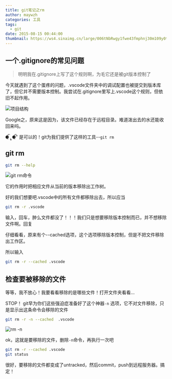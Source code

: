 ```yaml
---
title: git笔记之rm
author: maywzh
categories: 工具
tags:
  - git
date: 2015-08-15 00:44:00
thumbnail: https://ws4.sinaimg.cn/large/006tNbRwgy1fwe43fmphnj30m109y0tl.jpg
---
```

## 一个.gitignore的常见问题

> 明明我在.gitignore上写了这个规则啊，为毛它还是被git版本控制了

今天就遇到了这个蛋疼的问题，.vscode文件夹中的调试配置也被提交到版本库了，但它并不需要版本控制。我尝试在.gitignore里写上.vscode这个规则，但依旧不起作用。

<!--more-->

![项目结构](https://ws1.sinaimg.cn/large/006tNc79gy1fvqv939viuj30h00gejst.jpg)

Google之，原来这是因为，该文件已经存在于远程目录。难道泼出去的水还能收回来吗。

⚈้̤͡ ˌ̫̮ ⚈้̤͡" 是可以的！git为我们提供了这样的工具--`git rm`



## git rm

```bash
git rm --help
```

![git rm命令](https://ws4.sinaimg.cn/large/006tNc79gy1fvqviy92m0j31f60zswlx.jpg)

它的作用时把相应文件从当前的版本移除出工作树。

好的我们想要吧.vscode中的所有文件都移除出去，所以应当

```bash
git rm -r .vscode
```

输入，回车，肿么文件都没了！！！我们只是想要移除版本控制而已，并不想移除文件啊。回复

仔细看看，原来有个--cached选项，这个选项移除版本控制，但是不把文件移除出工作区。

所以输入

```bash
git rm -r --cached .vscode
```



## 检查要被移除的文件

等等，我不放心！我要看看移除的是哪些文件！打开文件夹看看...

STOP！ git早为你们这些强迫症准备好了这个神器`-n` 选项，它不对文件移除，只是显示出这条命令会移除的文件

```bash
git rm -r -n --cached  .vscode
```

![rm -n](https://ws1.sinaimg.cn/large/006tNc79gy1fvqw26n6e5j30bo01qmx8.jpg)

ok，这就是要移除的文件，删除`-n`命令，再执行一次吧

```bash
git rm -r --cached .vscode
git status
```

很好，要移除的文件都变成了untracked，然后commit，push到远程服务器。搞定！